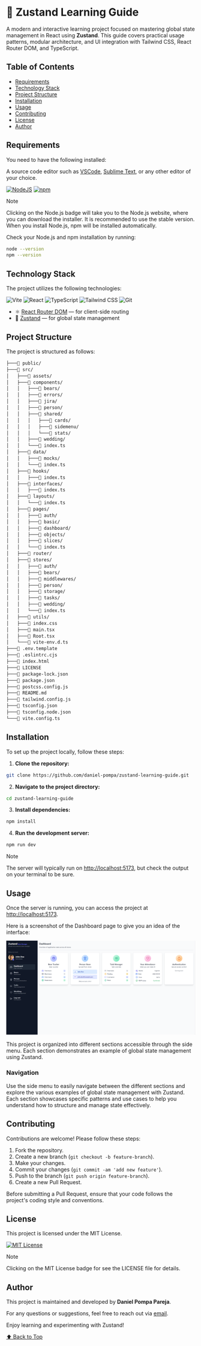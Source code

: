 # 🐻 Zustand Learning Guide

A modern and interactive learning project focused on mastering global state management in React using **Zustand**. This guide covers practical usage patterns, modular architecture, and UI integration with Tailwind CSS, React Router DOM, and TypeScript.

## Table of Contents

- [Requirements](#requirements)
- [Technology Stack](#technology-stack)
- [Project Structure](#project-structure)
- [Installation](#installation)
- [Usage](#usage)
- [Contributing](#contributing)
- [License](#license)
- [Author](#author)

## Requirements

You need to have the following installed:

A source code editor such as [VSCode](https://code.visualstudio.com/), [Sublime Text](https://www.sublimetext.com/), or any other editor of your choice.

[![NodeJS](https://img.shields.io/badge/Node.js-6DA55F.svg?style=flat&logo=node.js&logoColor=white)](https://nodejs.org/en)
[![npm](https://img.shields.io/badge/npm-%23CB3837.svg?style=flat&logo=npm&logoColor=white)](https://www.npmjs.com/)

> [!NOTE]  
> Clicking on the Node.js badge will take you to the Node.js website, where you can download the installer. It is recommended to use the stable version. When you install Node.js, npm will be installed automatically.

Check your Node.js and npm installation by running:

```bash
node --version
npm --version
```

## Technology Stack

The project utilizes the following technologies:

<div>
  <img src="https://skillicons.dev/icons?i=vite" alt="Vite" width="40" height="40" />
  <img src="https://skillicons.dev/icons?i=react" alt="React" width="40" height="40" />
  <img src="https://skillicons.dev/icons?i=ts" alt="TypeScript" width="40" height="40" />
  <img src="https://skillicons.dev/icons?i=tailwind" alt="Tailwind CSS" width="40" height="40" />
  <img src="https://skillicons.dev/icons?i=git" alt="Git" width="40" height="40" />
</div>

- ⚛️ [React Router DOM](https://reactrouter.com/) — for client-side routing
- 🐻 [Zustand](https://zustand-demo.pmnd.rs/) — for global state management

## Project Structure

The project is structured as follows:

```bash
├───📁 public/
├───📁 src/
│   ├───📁 assets/
│   ├───📁 components/
│   │   ├───📁 bears/
│   │   ├───📁 errors/
│   │   ├───📁 jira/
│   │   ├───📁 person/
│   │   ├───📁 shared/
│   │   │   ├───📁 cards/
│   │   │   ├───📁 sidemenu/
│   │   │   └───📁 stats/
│   │   ├───📁 wedding/
│   │   └───📄 index.ts
│   ├───📁 data/
│   │   ├───📁 mocks/
│   │   └───📄 index.ts
│   ├───📁 hooks/
│   │   ├───📄 index.ts
│   ├───📁 interfaces/
│   │   ├───📄 index.ts
│   ├───📁 layouts/
│   │   └───📄 index.ts
│   ├───📁 pages/
│   │   ├───📁 auth/
│   │   ├───📁 basic/
│   │   ├───📁 dashboard/
│   │   ├───📁 objects/
│   │   ├───📁 slices/
│   │   └───📄 index.ts
│   ├───📁 router/
│   ├───📁 stores/
│   │   ├───📁 auth/
│   │   ├───📁 bears/
│   │   ├───📁 middlewares/
│   │   ├───📁 person/
│   │   ├───📁 storage/
│   │   ├───📁 tasks/
│   │   ├───📁 wedding/
│   │   └───📄 index.ts
│   ├───📁 utils/
│   ├───📄 index.css
│   ├───📄 main.tsx
│   ├───📄 Root.tsx
│   └───📄 vite-env.d.ts
├───📄 .env.template
├───📄 .eslintrc.cjs
├───📄 index.html
├───📄 LICENSE
├───📄 package-lock.json
├───📄 package.json
├───📄 postcss.config.js
├───📄 README.md
├───📄 tailwind.config.js
├───📄 tsconfig.json
├───📄 tsconfig.node.json
└───📄 vite.config.ts
```

## Installation

To set up the project locally, follow these steps:

1. **Clone the repository:**

```bash
git clone https://github.com/daniel-pompa/zustand-learning-guide.git
```

2. **Navigate to the project directory:**

```bash
cd zustand-learning-guide
```

3. **Install dependencies:**

```bash
npm install
```

4. **Run the development server:**

```bash
npm run dev
```

> [!NOTE]
> The server will typically run on <http://localhost:5173>, but check the output on your terminal to be sure.

## Usage

Once the server is running, you can access the project at <http://localhost:5173>.

Here is a screenshot of the Dashboard page to give you an idea of the interface:

![Dashboard Screenshot](public/screenshot.png)

This project is organized into different sections accessible through the side menu. Each section demonstrates an example of global state management using Zustand.

### Navigation

Use the side menu to easily navigate between the different sections and explore the various examples of global state management with Zustand. Each section showcases specific patterns and use cases to help you understand how to structure and manage state effectively.

## Contributing

Contributions are welcome! Please follow these steps:

1. Fork the repository.
2. Create a new branch (`git checkout -b feature-branch`).
3. Make your changes.
4. Commit your changes (`git commit -am 'add new feature'`).
5. Push to the branch (`git push origin feature-branch`).
6. Create a new Pull Request.

Before submitting a Pull Request, ensure that your code follows the project's coding style and conventions.

## License

This project is licensed under the MIT License.

[![MIT License](https://img.shields.io/badge/License-MIT-brightgreen.svg)](https://choosealicense.com/licenses/mit/)

> [!NOTE]
> Clicking on the MIT License badge for see the LICENSE file for details.

## Author

This project is maintained and developed by **Daniel Pompa Pareja**.

For any questions or suggestions, feel free to reach out via [email](mailto:daniel.40.pompa@gmail.com).

Enjoy learning and experimenting with Zustand!

[⬆️ Back to Top](#table-of-contents)
